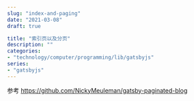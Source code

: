 ```yaml
---
slug: "index-and-paging"
date: "2021-03-08"
draft: true

title: "索引页以及分页"
description: ""
categories:
- "technology/computer/programming/lib/gatsbyjs"
series:
- "gatsbyjs"
---
```


参考 <https://github.com/NickyMeuleman/gatsby-paginated-blog>
